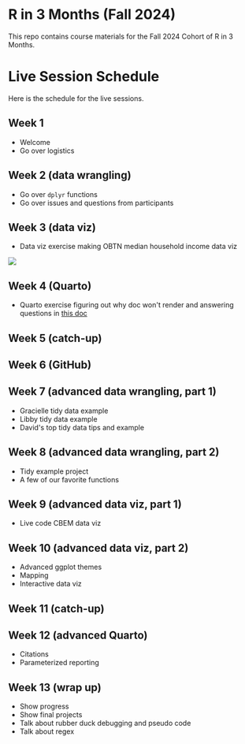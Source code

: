 # R in 3 Months (Fall 2024)

This repo contains course materials for the Fall 2024 Cohort of R in 3 Months.

# Live Session Schedule

Here is the schedule for the live sessions.

## Week 1

- Welcome
- Go over logistics

## Week 2 (data wrangling)

- Go over `dplyr` functions
- Go over issues and questions from participants

## Week 3 (data viz)

- Data viz exercise making OBTN median household income data viz

![](assets/median-income-example.png)

## Week 4 (Quarto)

- Quarto exercise figuring out why doc won't render and answering questions in [this doc](https://raw.githubusercontent.com/rfortherestofus/rin3-spring-2024/main/misc/guess-what.qmd)

## Week 5 (catch-up)

## Week 6 (GitHub)

## Week 7 (advanced data wrangling, part 1)

- Gracielle tidy data example
- Libby tidy data example
- David's top tidy data tips and example

## Week 8 (advanced data wrangling, part 2)

- Tidy example project
- A few of our favorite functions

## Week 9 (advanced data viz, part 1)

- Live code CBEM data viz

## Week 10 (advanced data viz, part 2)

- Advanced ggplot themes
- Mapping
- Interactive data viz

## Week 11 (catch-up)

## Week 12 (advanced Quarto)

- Citations
- Parameterized reporting

## Week 13 (wrap up)

- Show progress
- Show final projects
- Talk about rubber duck debugging and pseudo code
- Talk about regex